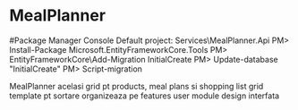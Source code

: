 # MealPlanner

#Package Manager Console
Default project: Services\MealPlanner.Api
PM> Install-Package Microsoft.EntityFrameworkCore.Tools
PM> EntityFrameworkCore\Add-Migration InitialCreate
PM> Update-database "InitialCreate"
PM> Script-migration





MealPlanner
acelasi grid pt products, meal plans si shopping list
grid template pt sortare
organizeaza pe features
user module
design interfata
